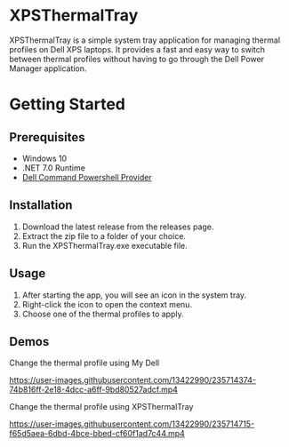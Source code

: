 # XPSThermalTray


XPSThermalTray is a simple system tray application for managing thermal profiles on Dell XPS laptops. It provides a fast and easy way to switch between thermal profiles without having to go through the Dell Power Manager application.

# Getting Started
## Prerequisites
- Windows 10
- .NET 7.0 Runtime
- [Dell Command Powershell Provider](https://www.powershellgallery.com/packages/DellBIOSProvider/2.7.0) 

## Installation
1. Download the latest release from the releases page.
2. Extract the zip file to a folder of your choice.
3. Run the XPSThermalTray.exe executable file.

## Usage
1. After starting the app, you will see an icon in the system tray.
2. Right-click the icon to open the context menu.
3. Choose one of the thermal profiles to apply.

## Demos
Change the thermal profile using My Dell

https://user-images.githubusercontent.com/13422990/235714374-74b816ff-2e18-4dcc-a6ff-9bd80527adcf.mp4

Change the thermal profile using XPSThermalTray

https://user-images.githubusercontent.com/13422990/235714715-f65d5aea-6dbd-4bce-bbed-cf60f1ad7c44.mp4

